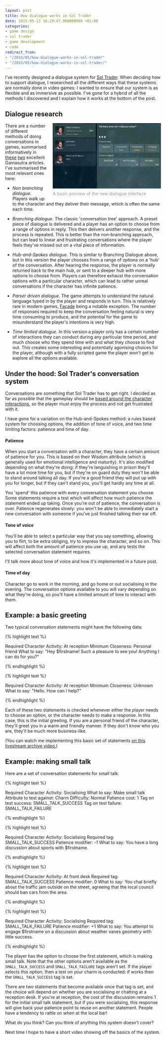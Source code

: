 ```yaml
---
layout: post
title: How dialogue works in Sol Trader
date: 2015-05-13 16:29:47.000000000 +01:00
categories:
- game design
- sol trader
- game development
- code
redirect_from:
- "/2015/05/how-dialogue-works-in-sol-trader"
- "/2015/05/how-dialogue-works-in-sol-trader/"
---
```

I've recently designed a dialogue system for [Sol Trader](http://soltrader.net). When deciding how to support dialogue, I researched all the different ways that these systems are normally done in video games: I wanted to ensure that our system is as flexible and as immersive as possible. I've gone for a hybrid of all the methods I discovered and I explain how it works at the bottom of the post.

## Dialogue research

<div style='float: right; padding: 0 0 10px 20px; width: 350px'><img src='/files/sol-trader-conversation-preview.png' alt='new conversation preview'/>
<div style='color: #999; padding-top: 5px'>A basic preview of the new dialogue interface</div>
</div>

There are a number of different methods of doing conversations in games, summarised informatively in [these](http://www.gamasutra.com/view/feature/3719/defining_dialogue_systems.php) [two](http://www.gamasutra.com/view/news/114503/Analysis_Conversation_Design_In_Games.php) excellent Gamasutra articles. I've summarised the most relevant ones here:

* *Non branching dialogue.* Players walk up to the character and they deliver their message, which is often the same each time.

* *Branching dialogue.* The classic 'conversation tree' approach. A preset piece of dialogue is delivered and a player has an option to choose from a range of options in reply. This then delivers another response, and the process is repeated. This is better than the non-branching approach, but can lead to linear and frustrating conversations where the player feels they've missed out on a vital piece of information.

* *Hub-and-Spokes dialogue.* This is similar to Branching Dialogue above, but in this version the player chooses from a range of options on a 'hub' of the conversation. After hearing the response, the player is normally returned back to the main hub, or sent to a deeper hub with more options to choose from. Players can therefore exhaust the conversation options with a particular character, which can lead to rather unreal conversations if the character has infinite patience.

* *Parser driven dialogue.* The game attempts to understand the natural language typed in by the player and responds in turn. This is relatively rare in modern games, [Façade](http://www.interactivestory.net) being a notable exception. The number of responses required to keep the conversation feeling natural is very time consuming to produce, and the potential for the game to misunderstand the player's intentions is very high.

* *Time limited dialogue.* In this version a player only has a certain number of interactions they can conduct during any particular time period, and much choose who they spend time with and what they choose to find out. This creates some interesting and potentially agonising choices for the player, although with a fully scripted game the player won't get to explore all the options available.

## Under the hood: Sol Trader's conversation system

Conversations are something that Sol Trader has to get right. I decided as far as possible that the gameplay should be [based around the character interactions](/2015/04/how-to-choose-between-realism-and-fun/), so the player must enjoy the process and not get frustrated with it.

I have gone for a variation on the Hub-and-Spokes method: a rules based system for choosing options, the addition of tone of voice, and two time limiting factors: patience and time of day.

#### Patience

When you start a conversation with a character, they have a certain amount of patience for you. This is based on their Wisdom attribute (which is generally used for emotional intelligence and maturity). It's also modified depending on what they're doing: if they're languishing in prison they'll have a lot more time for you, but if they're on guard duty they won't be able to stand around talking all day. If you're a good friend they will put up with you for longer, but if they can't stand you, you'll get hardly any time at all.

You 'spend' this patience with every conversation statement you choose. Some statements require a test which will affect how much patience the statement ended up taking. Once you're out of patience, the conversation is over. Patience regenerates slowly: you won't be able to immediately start a new conversation with someone if you've just finished talking their ear off.

#### Tone of voice

You'll be able to select a particular way that you say something, allowing you to flirt, to be extra obliging, try to impress the character, and so on. This will affect both the amount of patience you use up, and any tests the selected conversation statement requires.

I'll talk more about tone of voice and how it's implemented in a future post.

#### Time of day

Character go to work in the morning, and go home or out socialising in the evening. The conversation options available to you will vary depending on what they're doing, so you'll have a limited amount of time to interact with them.

## Example: a basic greeting

Two typical conversation statements might have the following data:

{% highlight text %}

Required Character Activity: At reception
Minimum Closeness: Personal friend
What to say: "Hey $firstname! Such a pleasure to see you! Anything I can do for you?"

{% endhighlight %}

{% highlight text %}

Required Character Activity: At reception
Minimum Closeness: Unknown
What to say: "Hello. How can I help?"

{% endhighlight %}

Each of these two statements is checked whenever either the player needs to choose an option, or the character needs to make a response. In this case, this is the initial greeting. If you are a personal friend of the character, they'll greet you in a warm and friendly manner. If they don't know who you are, they'll be much more business-like.

(You can watch me implementing this basic set of statements [on this livestream archive video.](https://www.youtube.com/watch?v=vA0eMnuFq6E))

## Example: making small talk

Here are a set of conversation statements for small talk:

{% highlight text %}

Required Character Activity: Socialising
What to say: Make small talk
Attribute to test against: Charm
Difficulty: Normal
Patience cost: 1
Tag on test success: SMALL_TALK_SUCCESS
Tag on test failure: SMALL_TALK_FAILURE

{% endhighlight %}

{% highlight text %}

Required Character Activity: Socialising
Required tag: SMALL_TALK_SUCCESS
Patience modifier: -1
What to say: You have a long discussion about sports with $firstname.

{% endhighlight %}

{% highlight text %}

Required Character Activity: At front desk
Required tag: SMALL_TALK_SUCCESS
Patience modifier: 0
What to say: You chat briefly about the traffic jam outside on the street, agreeing that the local council should ban cars from the area.

{% endhighlight %}

{% highlight text %}

Required Character Activity: Socialising
Required tag: SMALL_TALK_FAILURE
Patience modifier: +1
What to say: You attempt to engage $firstname on a discussion about weather vanes geometry with little success.

{% endhighlight %}

The player has the option to choose the first statement, which is making small talk. Note that the other options aren't available as the `SMALL_TALK_SUCCESS` and `SMALL_TALK_FAILURE` tags aren't set. If the player selects this option, then a test on your charm is conducted: if works then the `SMALL_TALK_SUCCESS` tag is set.

There are two statements that become available once that tag is set, and the choice will depend on whether you are socialising or chatting at a reception desk. If you're at reception, the cost of the discussion remains 1 for the initial small talk statement, but if you were socialising, this response will give back your patience point to reuse on another statement. People have a tendency to rattle on when at the local bar!

What do you think? Can you think of anything this system doesn't cover?

Next time I hope to have a short video showing off the basics of the system.
